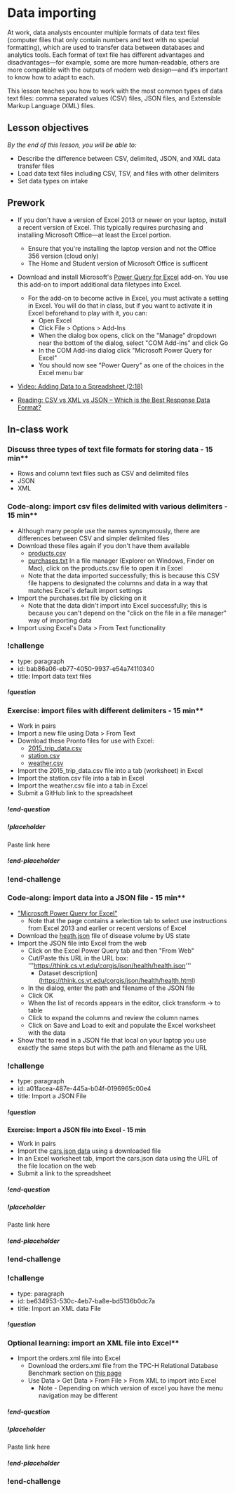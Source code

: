 # Data importing

At work, data analysts encounter multiple formats of data text files (computer files that only contain numbers and text with no special formatting), which are used to transfer data between databases and analytics tools. Each format of text file has different advantages and disadvantages—for example, some are more human-readable, others are more compatible with the outputs of modern web design—and it’s important to know how to adapt to each. 

This lesson teaches you how to work with the most common types of data text files: comma separated values (CSV) files, JSON files, and Extensible Markup Language (XML) files. 

## Lesson objectives

*By the end of this lesson, you will be able to:*
* Describe the difference between CSV, delimited, JSON, and XML data transfer files
* Load data text files including CSV, TSV, and files with other delimiters
* Set data types on intake

## Prework
* If you don't have a version of Excel 2013 or newer on your laptop, install a recent version of Excel. This typically requires purchasing and installing Microsoft Office—at least the Excel portion.
  * Ensure that you're installing the laptop version and not the Office 356 version (cloud only)
  * The Home and Student version of Microsoft Office is sufficent
* Download and install Microsoft's [Power Query for Excel](https://www.microsoft.com/en-us/download/details.aspx?id=39379&CorrelationId=ceb0208b-85a3-444c-acfe-b09fffa6498d) add-on. You use this add-on to import additional data filetypes into Excel.
  * For the add-on to become active in Excel, you must activate a setting in Excel. You will do that in class, but if you want to activate it in Excel beforehand to play with it, you can:
    * Open Excel
    * Click File > Options > Add-Ins
    * When the dialog box opens, click on the "Manage" dropdown near the bottom of the dialog, select "COM Add-ins" and click Go
    * In the COM Add-ins dialog click "Microsoft Power Query for Excel"
    *  You should now see "Power Query" as one of the choices in the Excel menu bar

* [Video: Adding Data to a Spreadsheet (2:18)](https://teamtreehouse.com/library/adding-data-to-a-spreadsheet)
* [Reading: CSV vs XML vs JSON – Which is the Best Response Data Format?](https://applerepairstation.co.uk/csv-vs-xml-vs-json-which-is-the-best-response-data-format/)

## In-class work

### Discuss three types of text file formats for storing data - 15 min**
  * Rows and column text files such as CSV and delimited files
  * JSON
  * XML

### Code-along: import csv files delimited with various delimiters - 15 min**
  * Although many people use the names synonymously, there are differences between CSV and simpler delimited files
  * Download these files again if you don't have them available
    * [products.csv](https://s3-us-west-2.amazonaws.com/learn-assets.galvanize.com/gSchool/ds-curriculum/precourse/products.csv)
    * [purchases.txt](https://s3-us-west-2.amazonaws.com/learn-assets.galvanize.com/gSchool/ds-curriculum/precourse/purchases.txt)
  In a file manager (Explorer on Windows, Finder on Mac), click on the products.csv file to open it in Excel
    * Note that the data imported successfully; this is because this CSV file happens to designated the columns and data in a way that matches Excel's default import settings
  * Import the purchases.txt file by clicking on it 
    * Note that the data didn't import into Excel successfully; this is because you can't depend on the "click on the file in a file manager" way of importing data
  * Import using Excel's Data > From Text functionality

### !challenge

* type: paragraph
* id: bab86a06-eb77-4050-9937-e54a74110340
* title: Import data text files

##### !question

### Exercise: import files with different delimiters - 15 min**
* Work in pairs
* Import a new file using Data > From Text
* Download these Pronto files for use with Excel:
  * [2015_trip_data.csv](https://drive.google.com/file/d/1O56RgQLiOM86uH1rUizypgfzR8h1lYKI/view?usp=sharing)
  * [station.csv](https://drive.google.com/file/d/1pozO2ne6Q8SJJ0olimZqg_-xUUq08V09/view?usp=sharing)
  * [weather.csv](https://drive.google.com/file/d/1_M91l3njt9PIPurfIKz_sCVnzfwEenDy/view?usp=sharing)
* Import the 2015_trip_data.csv file into a tab (worksheet) in Excel
* Import the station.csv file into a tab in Excel
* Import the weather.csv file into a tab in Excel
* Submit a GitHub link to the spreadsheet

##### !end-question

##### !placeholder

Paste link here

##### !end-placeholder

### !end-challenge

### Code-along: import data into a JSON file - 15 min**
* ["Microsoft Power Query for Excel"](https://support.office.com/en-us/article/connect-to-a-json-file-f65207ab-d957-4bf0-bec3-a08bb53cd4c0#ID0EAACAAA=Newer_versions)
  * Note that the page contains a selection tab to select use instructions from Excel 2013 and earlier or recent versions of Excel
* Download the [heath.json](https://drive.google.com/file/d/1lsMQQzdcIHJjE6W-NfC4VMxBAUxBE5mx/view?usp=sharing) file of disease volume by US state
 * Import the JSON file into Excel from the web
   * Click on the Excel Power Query tab and then "From Web"
   * Cut/Paste this URL in the URL box: '''https://think.cs.vt.edu/corgis/json/health/health.json'''
     * Dataset description](https://think.cs.vt.edu/corgis/json/health/health.html)
   * In the dialog, enter the path and filename of the JSON file
   * Click OK
   * When the list of records appears in the editor, click transform -> to table
   * Click to expand the columns and review the column names
   * Click on Save and Load to exit and populate the Excel worksheet with the data
 * Show that to read in a JSON file that local on your laptop you use exactly the same steps but with the path and filename as the URL

### !challenge

* type: paragraph
* id: a01facea-487e-445a-b04f-0196965c00e4
* title: Import a JSON File

##### !question
**Exercise: Import a JSON file into Excel - 15 min**
* Work in pairs
* Import the [cars.json data](https://think.cs.vt.edu/corgis/json/cars/cars.html) using a downloaded file
* In an Excel worksheet tab, import the cars.json data using the URL of the file location on the web
* Submit a link to the spreadsheet

##### !end-question

##### !placeholder

Paste link here

##### !end-placeholder

### !end-challenge


### !challenge

* type: paragraph
* id: be634953-530c-4eb7-ba8e-bd5136b0dc7a
* title: Import an XML data File

##### !question

### Optional learning: import an XML file into Excel**
* Import the orders.xml file into Excel
  * Download the orders.xml file from the TPC-H Relational Database Benchmark section on [this page](http://aiweb.cs.washington.edu/research/projects/xmltk/xmldata/www/repository.html#tpc-h)
  * Use Data > Get Data > From File > From XML to import into Excel
    * Note - Depending on which version of excel you have the menu navigation may be different  

##### !end-question

##### !placeholder

Paste link here

##### !end-placeholder

### !end-challenge
 
